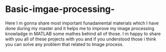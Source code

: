 # Basic-imgae-processing-
Here I m gonna share most important funadamental materials which I have done during my master and it helps me to improve my image processing knowladge in MATLAB some mathes behind all of those. I m happy to share with you all of these projects with you and if you understood those i think you can solve any problem that related to Image process. 
